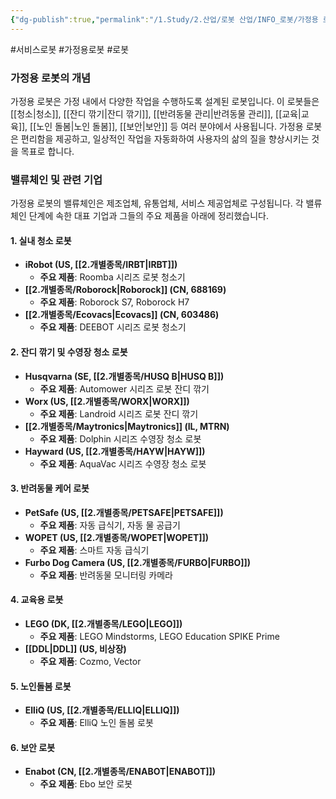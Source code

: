```yaml
---
{"dg-publish":true,"permalink":"/1.Study/2.산업/로봇 산업/INFO_로봇/가정용 로봇/","created":"2024-11-20T21:02:28.013+09:00","updated":"2025-06-03T20:07:20.125+09:00"}
---
```


#서비스로봇 #가정용로봇 #로봇 

### 가정용 로봇의 개념

가정용 로봇은 가정 내에서 다양한 작업을 수행하도록 설계된 로봇입니다. 이 로봇들은 [[청소\|청소]], [[잔디 깎기\|잔디 깎기]], [[반려동물 관리\|반려동물 관리]], [[교육\|교육]], [[노인 돌봄\|노인 돌봄]], [[보안\|보안]] 등 여러 분야에서 사용됩니다. 가정용 로봇은 편리함을 제공하고, 일상적인 작업을 자동화하여 사용자의 삶의 질을 향상시키는 것을 목표로 합니다.

### 밸류체인 및 관련 기업

가정용 로봇의 밸류체인은 제조업체, 유통업체, 서비스 제공업체로 구성됩니다. 각 밸류체인 단계에 속한 대표 기업과 그들의 주요 제품을 아래에 정리했습니다.

#### 1. 실내 청소 로봇

- **iRobot (US, [[2.개별종목/IRBT\|IRBT]])**
    - **주요 제품**: Roomba 시리즈 로봇 청소기
- **[[2.개별종목/Roborock\|Roborock]] (CN, 688169)**
    - **주요 제품**: Roborock S7, Roborock H7
- **[[2.개별종목/Ecovacs\|Ecovacs]] (CN, 603486)**
    - **주요 제품**: DEEBOT 시리즈 로봇 청소기

#### 2. 잔디 깎기 및 수영장 청소 로봇

- **Husqvarna (SE, [[2.개별종목/HUSQ B\|HUSQ B]])**
    - **주요 제품**: Automower 시리즈 로봇 잔디 깎기
- **Worx (US, [[2.개별종목/WORX\|WORX]])**
    - **주요 제품**: Landroid 시리즈 로봇 잔디 깎기
- **[[2.개별종목/Maytronics\|Maytronics]] (IL, MTRN)**
    - **주요 제품**: Dolphin 시리즈 수영장 청소 로봇
- **Hayward (US, [[2.개별종목/HAYW\|HAYW]])**
    - **주요 제품**: AquaVac 시리즈 수영장 청소 로봇

#### 3. 반려동물 케어 로봇

- **PetSafe (US, [[2.개별종목/PETSAFE\|PETSAFE]])**
    - **주요 제품**: 자동 급식기, 자동 물 공급기
- **WOPET (US, [[2.개별종목/WOPET\|WOPET]])**
    - **주요 제품**: 스마트 자동 급식기
- **Furbo Dog Camera (US, [[2.개별종목/FURBO\|FURBO]])**
    - **주요 제품**: 반려동물 모니터링 카메라

#### 4. 교육용 로봇

- **LEGO (DK, [[2.개별종목/LEGO\|LEGO]])**
    - **주요 제품**: LEGO Mindstorms, LEGO Education SPIKE Prime
- **[[DDL\|DDL]] (US, 비상장)**
    - **주요 제품**: Cozmo, Vector

#### 5. 노인돌봄 로봇

- **ElliQ (US, [[2.개별종목/ELLIQ\|ELLIQ]])**
    - **주요 제품**: ElliQ 노인 돌봄 로봇

#### 6. 보안 로봇

- **Enabot (CN, [[2.개별종목/ENABOT\|ENABOT]])**
    - **주요 제품**: Ebo 보안 로봇